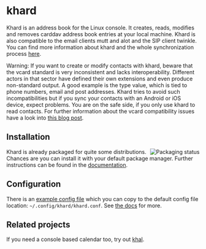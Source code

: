 khard
=====

Khard is an address book for the Linux console. It creates, reads, modifies and
removes carddav address book entries at your local machine. Khard is also
compatible to the email clients mutt and alot and the SIP client twinkle. You
can find more information about khard and the whole synchronization process
[here](http://eric-scheibler.de/en/blog/2014/10/Sync-calendars-and-address-books-between-Linux-and-Android/).

Warning: If you want to create or modify contacts with khard, beware that the
vcard standard is very inconsistent and lacks interoperability. Different
actors in that sector have defined their own extensions and even produce
non-standard output. A good example is the type value, which is tied to phone
numbers, email and post addresses. Khard tries to avoid such incompatibilities
but if you sync your contacts with an Android or iOS device, expect problems.
You are on the safe side, if you only use khard to read contacts. For further
information about the vcard compatibility issues have a look into [this blog
post](http://alessandrorossini.org/2012/11/15/the-sad-story-of-the-vcard-format-and-its-lack-of-interoperability/).

Installation
------------

<a href="https://repology.org/project/khard/versions">
    <img src="https://repology.org/badge/tiny-repos/khard.svg"
        alt="Packaging status" align="right">
</a>

Khard is already packaged for quite some distributions.  Chances are you can
install it with your default package manager.  Further instructions can be
found in the [documentation](doc/source/index.rst#installation).

Configuration
-------------

There is an [example config file](misc/khard/khard.conf.example) which you can
copy to the default config file location: `~/.config/khard/khard.conf`.  See
[the docs](doc/source/index.rst#configuration) for more.

Related projects
----------------

If you need a console based calendar too, try out
[khal](https://github.com/geier/khal).
